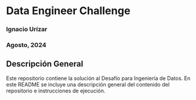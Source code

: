 # Data Engineer Challenge

### Ignacio Urízar
### Agosto, 2024

## Descripción General
Este repositorio contiene la solución al Desafío para Ingeniería de Datos. En este README se incluye una descripción general del contenido del repositorio e instrucciones de ejecución.